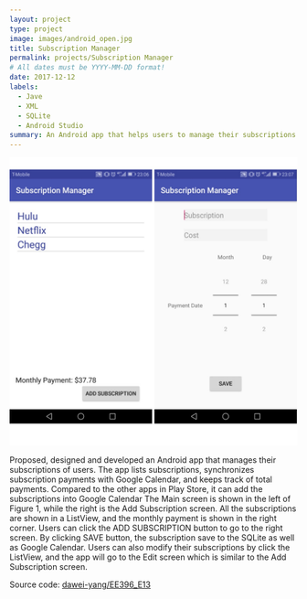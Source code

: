 ```yaml
---
layout: project
type: project
image: images/android_open.jpg
title: Subscription Manager
permalink: projects/Subscription Manager
# All dates must be YYYY-MM-DD format!
date: 2017-12-12
labels:
  - Jave
  - XML
  - SQLite
  - Android Studio
summary: An Android app that helps users to manage their subscriptions.
---
```

<div class="ui medium rounded images">
  <img class="ui medium rounded image" src="../images/android_app.jpg">
</div>

Proposed, designed and developed an Android app that manages their subscriptions of users.
The app lists subscriptions, synchronizes subscription payments with Google Calendar, and keeps track of total payments.
Compared to the other apps in Play Store, it can add the subscriptions into Google Calendar
The Main screen is shown in the left of Figure 1, while the right is the Add Subscription screen. 
All the subscriptions are shown in a ListView, and the monthly payment is shown in the right corner. 
Users can click the ADD SUBSCRIPTION button to go to the right screen. By clicking SAVE button, the subscription save to the SQLite as well as Google Calendar.
Users can also modify their subscriptions by click the ListView, and the app will go to the Edit screen which is similar to the Add Subscription screen.  

Source code: <a href="https://github.com/dawei-yang/EE396_E13"><i class="large github icon "></i>dawei-yang/EE396_E13</a>

